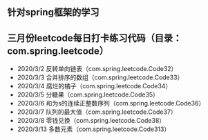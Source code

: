## 针对spring框架的学习
## 三月份leetcode每日打卡练习代码（目录：com.spring.leetcode）
* 2020/3/2 反转单向链表（com.spring.leetcode.Code32）
* 2020/3/3 合并排序的数组（com.spring.leetcode.Code33）
* 2020/3/4 腐烂的橘子（com.spring.leetcode.Code34）
* 2020/3/5 分糖果（com.spring.leetcode.Code35）
* 2020/3/6 和为s的连续正整数序列（com.spring.leetcode.Code36）
* 2020/3/7 队列的最大值（com.spring.leetcode.Code37）
* 2020/3/8 零钱兑换（com.spring.leetcode.Code38）
* 2020/3/13 多数元素（com.spring.leetcode.Code313）

